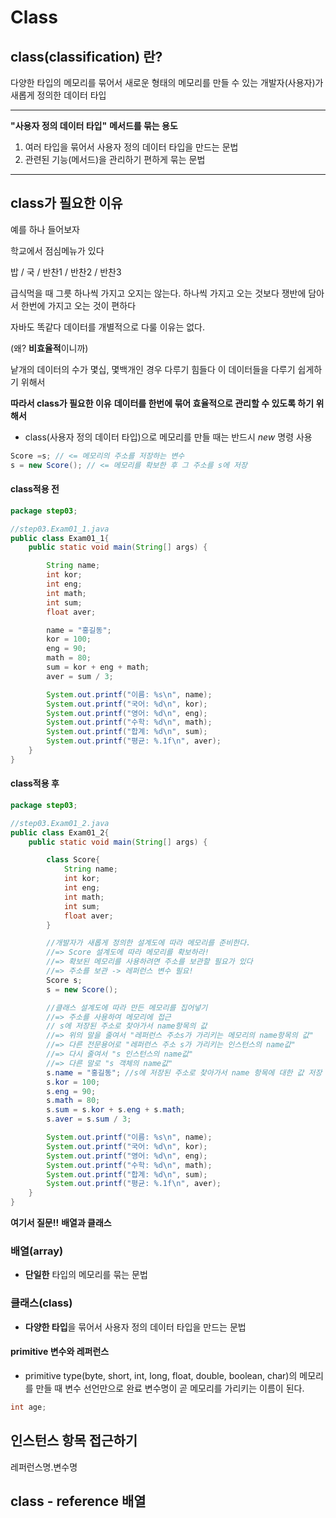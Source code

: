# Class

## class(classification) 란?

다양한 타입의 메모리를 묶어서 새로운 형태의 메모리를 만들 수 있는 개발자(사용자)가 새롭게 정의한 데이터 타입

***
**"사용자 정의 데이터 타입"**
**메서드를 묶는 용도**

1. 여러 타입을 묶어서 사용자 정의 데이터 타입을 만드는 문법
2. 관련된 기능(메서드)을 관리하기 편하게 묶는 문법
***

## class가 필요한 이유

예를 하나 들어보자

학교에서 점심메뉴가 있다

밥 / 국 / 반찬1 / 반찬2 / 반찬3 

급식먹을 때 그릇 하나씩 가지고 오지는 않는다.
하나씩 가지고 오는 것보다 쟁반에 담아서 한번에 가지고 오는 것이 편하다

자바도 똑같다
데이터를 개별적으로 다룰 이유는 없다.

(왜? **비효율적**이니까)

낱개의 데이터의 수가 몇십, 몇백개인 경우 다루기 힘들다
이 데이터들을 다루기 쉽게하기 위해서 

**따라서 class가 필요한 이유**
**데이터를 한번에 묶어 효율적으로 관리할 수 있도록 하기 위해서**

- class(사용자 정의 데이터 타입)으로 메모리를 만들 때는 반드시 *new* 명령 사용

```java
Score =s; // <= 메모리의 주소를 저장하는 변수
s = new Score(); // <= 메모리를 확보한 후 그 주소를 s에 저장
```

#### class적용 전

```java
package step03;

//step03.Exam01_1.java
public class Exam01_1{
    public static void main(String[] args) {

        String name;
        int kor;
        int eng;
        int math;
        int sum;
        float aver;

        name = "홍길동";
        kor = 100;
        eng = 90;
        math = 80;
        sum = kor + eng + math;
        aver = sum / 3;

        System.out.printf("이름: %s\n", name);
        System.out.printf("국어: %d\n", kor);
        System.out.printf("영어: %d\n", eng);
        System.out.printf("수학: %d\n", math);
        System.out.printf("합계: %d\n", sum);
        System.out.printf("평균: %.1f\n", aver);
    }
}
```

#### class적용 후

```java
package step03;

//step03.Exam01_2.java
public class Exam01_2{
    public static void main(String[] args) {

        class Score{
            String name;
            int kor;
            int eng;
            int math;
            int sum;
            float aver;
        }

        //개발자가 새롭게 정의한 설계도에 따라 메모리를 준비한다.
        //=> Score 설계도에 따라 메모리를 확보하라!
        //=> 확보된 메모리를 사용하려면 주소를 보관할 필요가 있다
        //=> 주소를 보관 -> 레퍼런스 변수 필요!
        Score s; 
        s = new Score(); 

        //클래스 설계도에 따라 만든 메모리를 집어넣기
        //=> 주소를 사용하여 메모리에 접근
        // s에 저장된 주소로 찾아가서 name항목의 값
        //=> 위의 말을 줄여서 "레퍼런스 주소s가 가리키는 메모리의 name항목의 값"
        //=> 다른 전문용어로 "레퍼런스 주소 s가 가리키는 인스턴스의 name값"
        //=> 다시 줄여서 "s 인스턴스의 name값"
        //=> 다른 말로 "s 객체의 name값"
        s.name = "홍길동"; //s에 저장된 주소로 찾아가서 name 항목에 대한 값 저장
        s.kor = 100;
        s.eng = 90;
        s.math = 80;
        s.sum = s.kor + s.eng + s.math;
        s.aver = s.sum / 3;

        System.out.printf("이름: %s\n", name);
        System.out.printf("국어: %d\n", kor);
        System.out.printf("영어: %d\n", eng);
        System.out.printf("수학: %d\n", math);
        System.out.printf("합계: %d\n", sum);
        System.out.printf("평균: %.1f\n", aver);
    }
}
```

**여기서 질문!!**
**배열과 클래스**

### 배열(array)
- **단일한** 타입의 메모리를 묶는 문법

### 클래스(class)
- **다양한 타입**을 묶어서 사용자 정의 데이터 타입을 만드는 문법

#### primitive 변수와 레퍼런스

- primitive type(byte, short, int, long, float, double, boolean, char)의 메모리를
만들 때 변수 선언만으로 완료
변수명이 곧 메모리를 가리키는 이름이 된다.

```java
int age;
```

## 인스턴스 항목 접근하기

레퍼런스명.변수명

## class - reference 배열